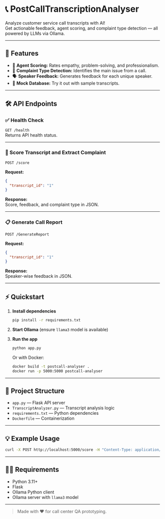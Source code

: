 # 📞 PostCallTranscriptionAnalyser

Analyze customer service call transcripts with AI!  
Get actionable feedback, agent scoring, and complaint type detection — all powered by LLMs via Ollama.

---

## 🚀 Features

- 🤖 **Agent Scoring:** Rates empathy, problem-solving, and professionalism.
- 📝 **Complaint Type Detection:** Identifies the main issue from a call.
- 🗣️ **Speaker Feedback:** Generates feedback for each unique speaker.
- 🧪 **Mock Database:** Try it out with sample transcripts.

---

## 🛠️ API Endpoints

### ✅ Health Check

`GET /health`  
Returns API health status.

---

### 🏅 Score Transcript and Extract Complaint 

`POST /score`

**Request:**
```json
{
  "transcript_id": "1"
}
```
**Response:**  
Score, feedback, and complaint type in JSON.

---

### 📋 Generate Call Report

`POST /GenerateReport`

**Request:**
```json
{
  "transcript_id": "1"
}
```
**Response:**  
Speaker-wise feedback in JSON.

---

## ⚡ Quickstart

1. **Install dependencies**
   ```sh
   pip install -r requirements.txt
   ```

2. **Start Ollama** (ensure `llama3` model is available)

3. **Run the app**
   ```sh
   python app.py
   ```

   Or with Docker:
   ```sh
   docker build -t postcall-analyser .
   docker run -p 5000:5000 postcall-analyser
   ```

---

## 📂 Project Structure

- `app.py` — Flask API server
- `TranscriptAnalyzer.py` — Transcript analysis logic
- `requirements.txt` — Python dependencies
- `Dockerfile` — Containerization

---

## 💡 Example Usage

```sh
curl -X POST http://localhost:5000/score -H "Content-Type: application/json" -d '{"transcript_id": "1"}'
```

---

## 🧑‍💻 Requirements

- Python 3.11+
- Flask
- Ollama Python client
- Ollama server with `llama3` model

---

> Made with ❤️ for call center QA prototyping.